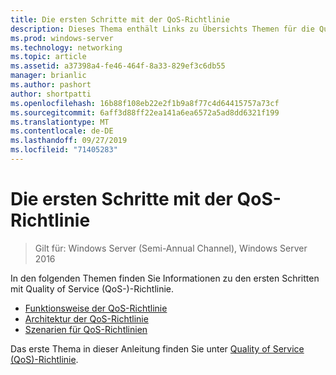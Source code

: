 ```yaml
---
title: Die ersten Schritte mit der QoS-Richtlinie
description: Dieses Thema enthält Links zu Übersichts Themen für die Quality of Service-Richtlinie (QoS), mit der Sie die Bandbreite von Netzwerk Datenverkehr für bestimmte Anwendungen und Dienste in Windows Server 2016 mit Gruppenrichtlinie priorisieren können.
ms.prod: windows-server
ms.technology: networking
ms.topic: article
ms.assetid: a37398a4-fe46-464f-8a33-829ef3c6db55
manager: brianlic
ms.author: pashort
author: shortpatti
ms.openlocfilehash: 16b88f108eb22e2f1b9a8f77c4d64415757a73cf
ms.sourcegitcommit: 6aff3d88ff22ea141a6ea6572a5ad8dd6321f199
ms.translationtype: MT
ms.contentlocale: de-DE
ms.lasthandoff: 09/27/2019
ms.locfileid: "71405283"
---
```

# <a name="getting-started-with-qos-policy"></a>Die ersten Schritte mit der QoS-Richtlinie

>Gilt für: Windows Server (Semi-Annual Channel), Windows Server 2016

In den folgenden Themen finden Sie Informationen zu den ersten Schritten mit Quality of Service \(QoS-\)-Richtlinie.

- [Funktionsweise der QoS-Richtlinie](qos-policy-works.md)
- [Architektur der QoS-Richtlinie](qos-policy-architecture.md)
- [Szenarien für QoS-Richtlinien](qos-policy-scenarios.md)


Das erste Thema in dieser Anleitung finden Sie unter [Quality of Service (QoS)-Richtlinie](qos-policy-top.md).
